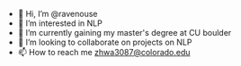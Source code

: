- 👋 Hi, I’m @ravenouse
- 👀 I’m interested in NLP
- 🌱 I’m currently gaining my master's degree at CU boulder
- 💞️ I’m looking to collaborate on projects on NLP
- 📫 How to reach me zhwa3087@colorado.edu

<!---
ravenouse/ravenouse is a ✨ special ✨ repository because its `README.md` (this file) appears on your GitHub profile.
You can click the Preview link to take a look at your changes.
--->
